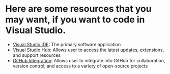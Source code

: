 # Here are some resources that you may want, if you want to code in Visual Studio.
- [Visual Studio IDE](https://visualstudio.microsoft.com/): The primary software application
- [Visual Studio Hub](https://visualstudio.microsoft.com/hub/): Allows user to access the latest updates, extensions, and support resources
- [GitHub Integration](https://github.com/integrations): Allows user to integrate into GitHub for collaboration, version control, and access to a variety of open-source projects
